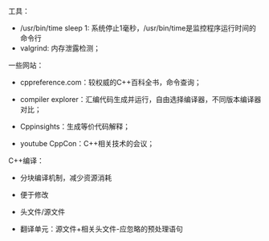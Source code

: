 工具：

- /usr/bin/time sleep 1: 系统停止1毫秒，/usr/bin/time是监控程序运行时间的命令行
- valgrind: 内存泄露检测；

一些网站：

- cppreference.com：较权威的C++百科全书，命令查询；

- compiler explorer：汇编代码生成并运行，自由选择编译器，不同版本编译器对比；

- Cppinsights：生成等价代码解释；

- youtube CppCon：C++相关技术的会议；

C++编译：

- 分块编译机制，减少资源消耗
- 便于修改

- 头文件/源文件

- 翻译单元：源文件+相关头文件-应忽略的预处理语句



